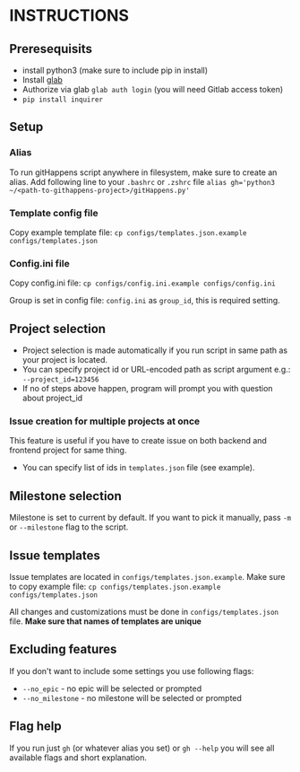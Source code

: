 # INSTRUCTIONS

## Preresequisits

- install python3 (make sure to include pip in install)
- Install [glab](https://gitlab.com/gitlab-org/cli)
- Authorize via glab `glab auth login` (you will need Gitlab access token)
- `pip install inquirer`

## Setup

### Alias 

To run gitHappens script anywhere in filesystem, make sure to create an alias.
Add following line to your `.bashrc` or `.zshrc` file
```alias gh='python3 ~/<path-to-githappens-project>/gitHappens.py'```

### Template config file

Copy example template file: `cp configs/templates.json.example configs/templates.json`

### Config.ini file

Copy config.ini file: `cp configs/config.ini.example configs/config.ini`

Group is set in config file: `config.ini` as `group_id`, this is required setting.



## Project selection

- Project selection is made automatically if you run script in same path as your project is located.
- You can specify project id or URL-encoded path as script argument e.g.: `--project_id=123456`
- If no of steps above happen, program will prompt you with question about project_id

### Issue creation for multiple projects at once
This feature is useful if you have to create issue on both backend and frontend project for same thing.
- You can specify list of ids in `templates.json` file (see example).

## Milestone selection

Milestone is set to current by default. If you want to pick it manually, pass `-m` or `--milestone` flag to the script.

## Issue templates

Issue templates are located in `configs/templates.json.example`.
Make sure to copy example file: `cp configs/templates.json.example configs/templates.json`

All changes and customizations must be done in `configs/templates.json` file.
**Make sure that names of templates are unique**


## Excluding features
If you don't want to include some settings you use following flags:
- `--no_epic` - no epic will be selected or prompted
- `--no_milestone` - no milestone will be selected or prompted


## Flag help
If you run just `gh` (or whatever alias you set) or `gh --help` you will see all available flags and short explanation.